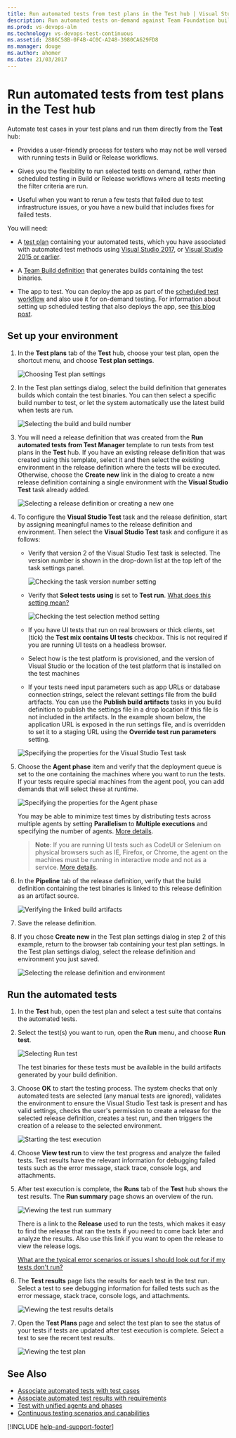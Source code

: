 ```yaml
---
title: Run automated tests from test plans in the Test hub | Visual Studio Team Services and Team Foundation Server
description: Run automated tests on-demand against Team Foundation builds from test plans in the Test hub
ms.prod: vs-devops-alm
ms.technology: vs-devops-test-continuous
ms.assetid: 2886C58B-0F4B-4C0C-A248-3980CA629FD8 
ms.manager: douge
ms.author: ahomer
ms.date: 21/03/2017
---
```


# Run automated tests from test plans in the Test hub

<!-- **VSTS | TFS 2017 Update 2** -->

Automate test cases in your test plans and run them directly from the **Test** hub:

* Provides a user-friendly process for testers who may not be well
  versed with running tests in Build or Release workflows.

* Gives you the flexibility to run selected tests on demand,
  rather than scheduled testing in Build or Release workflows
  where all tests meeting the filter criteria are run.

* Useful when you want to rerun a few tests that failed due
  to test infrastructure issues, or you have a new build that
  includes fixes for failed tests.

<a name="prerequisites"></a>
You will need:

* A [test plan](../../manual-test/getting-started/create-a-test-plan.md)
  containing your automated tests, which you have associated with automated test methods using 
  [Visual Studio 2017](associate-automated-test-with-test-case.md), 
  or [Visual Studio 2015 or earlier](https://msdn.microsoft.com/en-us/library/dd380741%28v=vs.120%29.aspx).

* A [Team Build definition](../../build-release/apps/windows/dot-net.md)
  that generates builds containing the test binaries.

* The app to test. You can deploy the app as part of the 
  [scheduled test workflow](example-continuous-testing.md) and also use it for on-demand testing.
  For information about setting up scheduled testing that also deploys the app, see
  [this blog post](https://blogs.msdn.microsoft.com/visualstudioalm/2017/03/26/vstest-task-dons-a-new-avatar-testing-with-unified-agents-and-phases/).

## Set up your environment

1. In the **Test plans** tab of the **Test** hub, choose your test plan,
   open the shortcut menu, and choose **Test plan settings**.

   ![Choosing Test plan settings](_img/run-automated-tests-from-test-hub/run-auto-tests-from-hub-101.png)

1. In the Test plan settings dialog, select the build definition that generates builds which
   contain the test binaries. You can then select a specific build number to test, or let the
   system automatically use the latest build when tests are run.

   ![Selecting the build and build number](_img/run-automated-tests-from-test-hub/run-auto-tests-from-hub-102.png)

1. You will need a release definition that was created from the 
   **Run automated tests from Test Manager** template to run tests from test plans
   in the **Test** hub. If you have an existing release definition that was created
   using this template, select it and then select the existing environment in the
   release definition where the tests will be executed.
   Otherwise, choose the **Create new** link in the
   dialog to create a new release definition containing a single environment
   with the **Visual Studio Test** task already added.

   ![Selecting a release definition or creating a new one](_img/run-automated-tests-from-test-hub/run-auto-tests-from-hub-102a.png)

1. To configure the **Visual Studio Test** task and the release definition,
   start by assigning meaningful names to the release definition and environment.
   Then select the **Visual Studio Test** task and configure it as follows:
 
   * Verify that version 2 of the Visual Studio Test task is selected.
     The version number is shown in the drop-down list at the top left
     of the task settings panel. 

     ![Checking the task version number setting](_img/run-automated-tests-from-test-hub/run-auto-tests-from-hub-03.png) 

   * Verify that **Select tests using** is set to **Test run**.
     [What does this setting mean?](reference-qa.md#faq-ondemandruns) 

     ![Checking the test selection method setting](_img/run-automated-tests-from-test-hub/run-auto-tests-from-hub-02.png) 

   * If you have UI tests that run on real browsers or thick clients,
     set (tick) the **Test mix contains UI tests** checkbox. This is not
     required if you are running UI tests on a headless browser. 

   * Select how is the test platform is provisioned, and the version of
     Visual Studio or the location of the test platform that is installed
     on the test machines 

   * If your tests need input parameters such as app URLs or database
     connection strings, select the relevant settings file from the
     build artifacts. You can use the **Publish build artifacts** tasks
     in you build definition to publish the settings file in a drop
     location if this file is not included in the artifacts.
     In the example shown below, the application URL is exposed in the
     run settings file, and is overridden to set it to a staging URL
     using the **Override test run parameters** setting.

   ![Specifying the properties for the Visual Studio Test task](_img/run-automated-tests-from-test-hub/run-auto-tests-from-hub-06.png)

1. Choose the **Agent phase** item and verify that the deployment queue
   is set to the one containing the machines where you want to run the
   tests. If your tests require special machines from the agent pool,
   you can add demands that will select these at runtime.

   ![Specifying the properties for the Agent phase](_img/run-automated-tests-from-test-hub/run-auto-tests-from-hub-04.png)

   You may be able to minimize test times by distributing tests across multiple
   agents by setting **Parallelism** to **Multiple executions** and specifying the number of agents.
   [More details](test-with-unified-agent-and-phases.md).

   > **Note**: If you are running UI tests such as CodeUI or Selenium
   on physical browsers such as IE, Firefox, or Chrome, the agent
   on the machines must be running in interactive mode and not
   as a service. [More details](reference-qa.md#faq-agentmode). 

1. In the **Pipeline** tab of the release definition, verify
   that the build definition containing the test binaries is linked
   to this release definition as an artifact source.  

   ![Verifying the linked build artifacts](_img/run-automated-tests-from-test-hub/run-auto-tests-from-hub-106.png)
 
1. Save the release definition.

1. If you chose **Create new** in the Test plan settings dialog in step 2
   of this example, return to the browser tab containing your test plan
   settings. In the Test plan settings dialog, select the release definition
   and environment you just saved.

   ![Selecting the release definition and environment](_img/run-automated-tests-from-test-hub/run-auto-tests-from-hub-107.png)

## Run the automated tests

1. In the **Test** hub, open the test plan and select a test suite that contains the
   automated tests.

1. Select the test(s) you want to run, open the **Run** menu,
   and choose **Run test**. 

   ![Selecting Run test](_img/run-automated-tests-from-test-hub/run-auto-tests-from-hub-108.png)

   The test binaries for these tests must be available
   in the build artifacts generated by your build definition.

1. Choose **OK** to start the testing process. The system checks that only
   automated tests are selected (any manual tests are ignored),
   validates the environment to ensure the Visual Studio Test
   task is present and has valid settings, checks the user's
   permission to create a release for the selected release
   definition, creates a test run, and then triggers the creation
   of a release to the selected environment.

   ![Starting the test execution](_img/run-automated-tests-from-test-hub/run-auto-tests-from-hub-109.png)

1. Choose **View test run** to view the test progress and analyze
   the failed tests. Test results have the relevant information
   for debugging failed tests such as the error message, stack trace,
   console logs, and attachments. 
 
1. After test execution is complete, the **Runs** tab of the
   **Test** hub shows the test results. The **Run summary** page
   shows an overview of the run.

   ![Viewing the test run summary](_img/run-automated-tests-from-test-hub/run-auto-tests-from-hub-110.png)
 
   There is a link to the **Release** used to run the tests, which
   makes it easy to find the release that ran the tests if you need
   to come back later and analyze the results. Also use this link if you
   want to open the release to view the release logs.

   [What are the typical error scenarios or issues I should look out for if my tests don't run?](reference-qa.md#faq-errors)

1. The **Test results** page lists the results for each test in the
   test run. Select a test to see debugging information for failed
   tests such as the error message, stack trace, console logs, and attachments. 

   ![Viewing the test results details](_img/run-automated-tests-from-test-hub/run-auto-tests-from-hub-111.png)

1. Open the **Test Plans** page and select the test plan to see the status
   of your tests if tests are updated after test execution is complete.
   Select a test to see the recent test results.

   ![Viewing the test plan](_img/run-automated-tests-from-test-hub/run-auto-tests-from-hub-112.png)
 
## See Also

* [Associate automated tests with test cases](associate-automated-test-with-test-case.md)
* [Associate automated test results with requirements](associate-automated-results-with-requirements.md)
* [Test with unified agents and phases](test-with-unified-agent-and-phases.md)
* [Continuous testing scenarios and capabilities](index.md)

[!INCLUDE [help-and-support-footer](_shared/help-and-support-footer.md)] 
